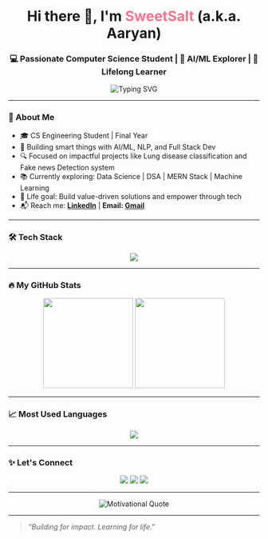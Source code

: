 <!-- Profile Header -->
<h1 align="center">Hi there 👋, I'm <span style="color:#F7768E;">SweetSalt</span> (a.k.a. Aaryan)</h1>
<h3 align="center">💻 Passionate Computer Science Student | 🧠 AI/ML Explorer | 🌱 Lifelong Learner</h3>

<p align="center">
  <img src="https://readme-typing-svg.herokuapp.com?font=Fira+Code&size=22&pause=1000&color=F7768E&center=true&vCenter=true&width=435&lines=Code.+Create.+Contribute.;Learn.+Build.+Repeat.+" alt="Typing SVG" />
</p>

---

### 💫 About Me
- 🎓 CS Engineering Student | Final Year  
- 🤖 Building smart things with AI/ML, NLP, and Full Stack Dev  
- 🔍 Focused on impactful projects like Lung disease classification and Fake news Detection system
- 📚 Currently exploring: Data Science | DSA | MERN Stack | Machine Learning 
- 🎯 Life goal: Build value-driven solutions and empower through tech  
- 📬 Reach me: **[LinkedIn](www.linkedin.com/in/aaryan-tamhane-589a86248)** | **Email: [Gmail](mailto:aaryantamhane29@gmail.com)**

---

### 🛠️ Tech Stack
<p align="center">
  <img src="https://skillicons.dev/icons?i=c,cpp,python,html,css,js,mongodb,MySQL" />
</p>

---

### 🔥 My GitHub Stats
<p align="center">
  <img src="https://github-readme-stats.vercel.app/api?username=SweetSalt29&show_icons=true&theme=tokyonight&hide_border=true" height="180"/>
  <img src="https://github-readme-streak-stats.herokuapp.com/?user=SweetSalt29&theme=tokyonight&hide_border=true" height="180"/>
</p>

---


### 📈 Most Used Languages
<p align="center">
  <img src="https://github-readme-stats.vercel.app/api/top-langs/?username=SweetSalt29&layout=compact&theme=tokyonight&hide_border=true" />
</p>

---

### ✨ Let's Connect
<p align="center">
  <a href="www.linkedin.com/in/aaryan-tamhane-589a86248"><img src="https://img.shields.io/badge/LinkedIn-%230077B5.svg?style=for-the-badge&logo=linkedin&logoColor=white"/></a>
  <a href="mailto:aaryantamhane29@gmail.com"><img src="https://img.shields.io/badge/Gmail-D14836?style=for-the-badge&logo=gmail&logoColor=white"/></a>
  <a href="https://github.com/SweetSalt29"><img src="https://img.shields.io/badge/GitHub-100000?style=for-the-badge&logo=github&logoColor=white"/></a>
</p>

---

<p align="center">
  <img src="https://quotes-github-readme.vercel.app/api?type=horizontal&theme=tokyonight" alt="Motivational Quote" />
</p>

---

> _“Building for impact. Learning for life.”_

